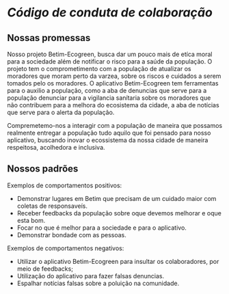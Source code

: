 # ***Código de conduta de colaboração***


## **Nossas promessas**
Nosso projeto Betim-Ecogreen, busca dar um pouco mais de etíca moral para a sociedade além de notificar o risco para a  saúde da população. O  projeto tem o comprometimento com a população de atualizar os moradores que moram perto da varzea, sobre os riscos e  cuidados a serem tomados pelo os moradores. O aplicativo Betim-Ecogreen tem ferramentas para o auxilio a população, como a aba de denuncias que serve para a população denunciar para a vigilancia sanítaria sobre os moradores que não contribuem para a melhora do ecosistema da cidade, a aba de notícias que serve para o alerta da população.

Compremetemo-nos a interagir com a população de maneira que possamos realmente entregar a população tudo aquilo que foi pensado para nosso aplicativo, buscando  inovar 
o ecossistema da nossa cidade de maneira respeitosa, acolhedora e inclusiva.

## **Nossos padrões**
Exemplos de comportamentos positivos:
- Demonstrar lugares em Betim que precisam de um cuidado maior com coletas de responsaveís.
- Receber feedbacks da população sobre oque devemos melhorar e oque esta bom.
- Focar no que é melhor para a sociedade e para o aplicativo.
- Demonstrar bondade com as pessoas.

Exemplos de comportamentos negativos:

- Utilizar o aplicativo Betim-Ecogreen para insultar os colaboradores, por meio de feedbacks;
- Utilização do aplicativo para fazer falsas denuncias.
- Espalhar notícias falsas sobre a poluição na comunidade.


